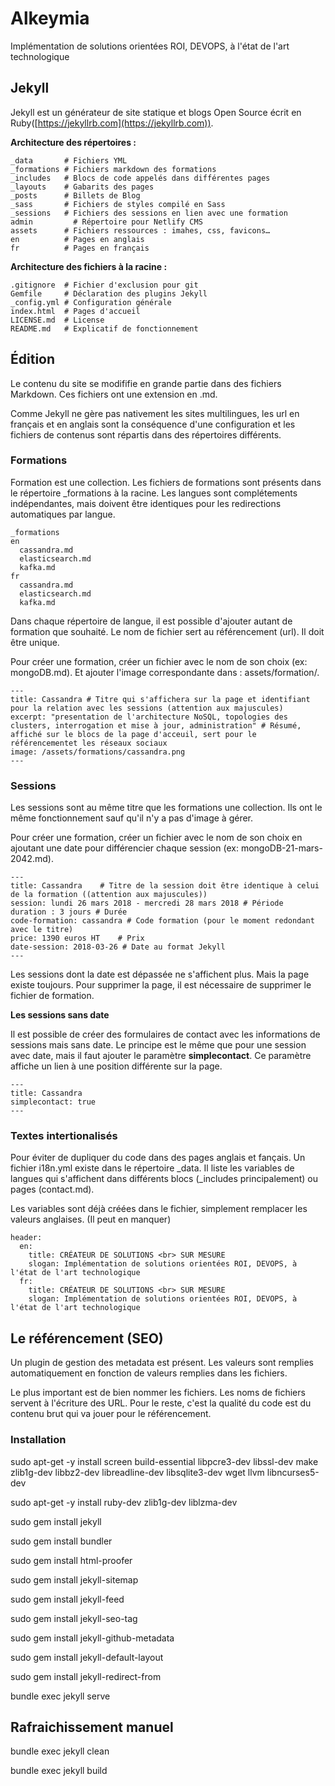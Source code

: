 # Alkeymia
Implémentation de solutions orientées ROI, DEVOPS, à l'état de l'art technologique

## Jekyll

Jekyll est un générateur de site statique et blogs Open Source écrit en Ruby([https://jekyllrb.com](https://jekyllrb.com)). 

**Architecture des répertoires :**
```
_data       # Fichiers YML
_formations # Fichiers markdown des formations
_includes   # Blocs de code appelés dans différentes pages
_layouts    # Gabarits des pages
_posts      # Billets de Blog
_sass       # Fichiers de styles compilé en Sass
_sessions   # Fichiers des sessions en lien avec une formation
admin	      # Répertoire pour Netlify CMS
assets      # Fichiers ressources : imahes, css, favicons…
en          # Pages en anglais
fr          # Pages en français
```

**Architecture des fichiers à la racine :**
```
.gitignore  # Fichier d'exclusion pour git
Gemfile     # Déclaration des plugins Jekyll
_config.yml # Configuration générale
index.html  # Pages d'accueil
LICENSE.md  # License
README.md   # Explicatif de fonctionnement
```

## Édition

Le contenu du site se modififie en grande partie dans des fichiers Markdown. Ces fichiers ont une extension en .md.

Comme Jekyll ne gère pas nativement les sites multilingues, les url en français et en anglais sont la conséquence d'une configuration et les fichiers de contenus sont répartis dans des répertoires différents.

### Formations

Formation est une collection. Les fichiers de formations sont présents dans le répertoire _formations à la racine.
Les langues sont complétements indépendantes, mais doivent être identiques pour les redirections automatiques par langue.

```
_formations
en
  cassandra.md
  elasticsearch.md
  kafka.md
fr
  cassandra.md
  elasticsearch.md
  kafka.md
```

Dans chaque répertoire de langue, il est possible d'ajouter autant de formation que souhaité. Le nom de fichier sert au référencement (url). Il doit être unique.

Pour créer une formation, créer un fichier avec le nom de son choix (ex: mongoDB.md). Et ajouter l'image correspondante dans : assets/formation/.

```
---
title: Cassandra # Titre qui s'affichera sur la page et identifiant pour la relation avec les sessions (attention aux majuscules)
excerpt: "presentation de l'architecture NoSQL, topologies des clusters, interrogation et mise à jour, administration" # Résumé, affiché sur le blocs de la page d'acceuil, sert pour le référencementet les réseaux sociaux
image: /assets/formations/cassandra.png
---
```

### Sessions

Les sessions sont au même titre que les formations une collection. Ils ont le même fonctionnement sauf qu'il n'y a pas d'image à gérer.

Pour créer une formation, créer un fichier avec le nom de son choix en ajoutant une date pour différencier chaque session (ex: mongoDB-21-mars-2042.md).

```
---
title: Cassandra	# Titre de la session doit être identique à celui de la formation ((attention aux majuscules))
session: lundi 26 mars 2018 - mercredi 28 mars 2018 # Période
duration : 3 jours # Durée
code-formation: cassandra # Code formation (pour le moment redondant avec le titre)
price: 1390 euros HT	# Prix
date-session: 2018-03-26 # Date au format Jekyll
---
```

Les sessions dont la date est dépassée ne s'affichent plus. Mais la page existe toujours. Pour supprimer la page, il est nécessaire de supprimer le fichier de formation.

**Les sessions sans date**

Il est possible de créer des formulaires de contact avec les informations de sessions mais sans date. Le principe est le même que pour une session avec date, mais il faut ajouter le paramètre __simplecontact__.
Ce paramètre affiche un lien à une position différente sur la page.

```
---
title: Cassandra
simplecontact: true
---
```

### Textes intertionalisés

Pour éviter de dupliquer du code dans des pages anglais et fançais. Un fichier i18n.yml existe dans le répertoire _data. Il liste les variables de langues qui s'affichent dans différents blocs (_includes principalement) ou pages (contact.md).

Les variables sont déjà créées dans le fichier, simplement remplacer les valeurs anglaises. (Il peut en manquer)

```
header:
  en:
    title: CRÉATEUR DE SOLUTIONS <br> SUR MESURE
    slogan: Implémentation de solutions orientées ROI, DEVOPS, à l'état de l'art technologique
  fr:
    title: CRÉATEUR DE SOLUTIONS <br> SUR MESURE
    slogan: Implémentation de solutions orientées ROI, DEVOPS, à l'état de l'art technologique
```

## Le référencement (SEO)

Un plugin de gestion des metadata est présent. Les valeurs sont remplies automatiquement en fonction de valeurs remplies dans les fichiers.

Le plus important est de bien nommer les fichiers. Les noms de fichiers servent à l'écriture des URL.
Pour le reste, c'est la qualité du code est du contenu brut qui va jouer pour le référencement.

### Installation

sudo apt-get -y install screen build-essential libpcre3-dev libssl-dev make zlib1g-dev libbz2-dev libreadline-dev libsqlite3-dev wget llvm libncurses5-dev

sudo apt-get -y install ruby-dev zlib1g-dev liblzma-dev

sudo gem install jekyll

sudo gem install bundler

sudo gem install html-proofer

sudo gem install jekyll-sitemap

sudo gem install jekyll-feed

sudo gem install jekyll-seo-tag

sudo gem install jekyll-github-metadata

sudo gem install jekyll-default-layout

sudo gem install jekyll-redirect-from

bundle exec jekyll serve

## Rafraichissement manuel

bundle exec jekyll clean

bundle exec jekyll build


